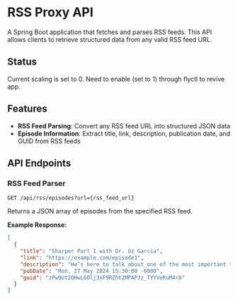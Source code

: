 # RSS Proxy API

A Spring Boot application that fetches and parses RSS feeds. This API allows clients to retrieve structured data from any valid RSS feed URL.

## Status
Current scaling is set to 0. Need to enable (set to 1) through flyctl to revive app.

## Features

- **RSS Feed Parsing**: Convert any RSS feed URL into structured JSON data
- **Episode Information**: Extract title, link, description, publication date, and GUID from RSS feeds

## API Endpoints

### RSS Feed Parser

```
GET /api/rss/episodes?url={rss_feed_url}
```

Returns a JSON array of episodes from the specified RSS feed.

**Example Response:**
```json
[
  {
    "title": "Sharper Part 1 with Dr. Oz Garcia",
    "link": "https://example.com/episode1",
    "description": "He’s here to talk about one of the most important topics we’ve ever covered and to help me make an exciting announcement.",
    "pubDate": "Mon, 27 May 2024 15:30:00 -0000",
    "guid": "zPw9Ut2OHwL6Olj3xF9RZht2MPAPJz_TYYVeRuM4r8"
  }
]